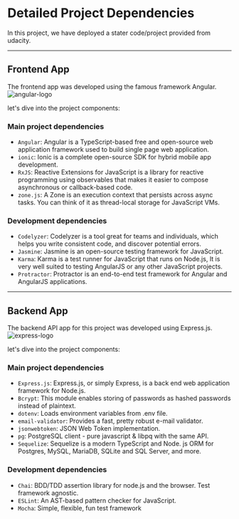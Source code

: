 # Detailed Project Dependencies 

In this project, we have deployed a stater code/project provided from udacity.

---

## Frontend App

The frontend app was developed using the famous framework Angular.
![angular-logo](https://upload.wikimedia.org/wikipedia/commons/thumb/c/cf/Angular_full_color_logo.svg/2048px-Angular_full_color_logo.svg.png)

let's dive into the project components:

### Main project dependencies

- `Angular`: Angular is a TypeScript-based free and open-source web application framework used to build single page web application.
- `ionic`: Ionic is a complete open-source SDK for hybrid mobile app development.
- `RxJS`: Reactive Extensions for JavaScript is a library for reactive programming using observables that makes it easier to compose asynchronous or callback-based code.
- `zone.js`: A Zone is an execution context that persists across async tasks. You can think of it as thread-local storage for JavaScript VMs.

### Development dependencies

- `Codelyzer`: Codelyzer is a tool great for teams and individuals, which helps you write consistent code, and discover potential errors.
- `Jasmine`: Jasmine is an open-source testing framework for JavaScript.
- `Karma`: Karma is a test runner for JavaScript that runs on Node.js, It is very well suited to testing AngularJS or any other JavaScript projects.
- `Protractor`: Protractor is an end-to-end test framework for Angular and AngularJS applications.

---

## Backend App

The backend API app for this project was developed using Express.js.
![express-logo](https://expressjs.com/images/express-facebook-share.png)

let's dive into the project components:

### Main project dependencies
- `Express.js`: Express.js, or simply Express, is a back end web application framework for Node.js.
- `Bcrypt`: This module enables storing of passwords as hashed passwords instead of plaintext.
- `dotenv`: Loads environment variables from .env file.
- `email-validator`: Provides a fast, pretty robust e-mail validator.
- `jsonwebtoken`: JSON Web Token implementation.
- `pg`: PostgreSQL client - pure javascript & libpq with the same API.
- `Sequelize`: Sequelize is a modern TypeScript and Node. js ORM for Postgres, MySQL, MariaDB, SQLite and SQL Server, and more.

### Development dependencies
- `Chai`: BDD/TDD assertion library for node.js and the browser. Test framework agnostic.
- `ESLint`: An AST-based pattern checker for JavaScript.
- `Mocha`: Simple, flexible, fun test framework
